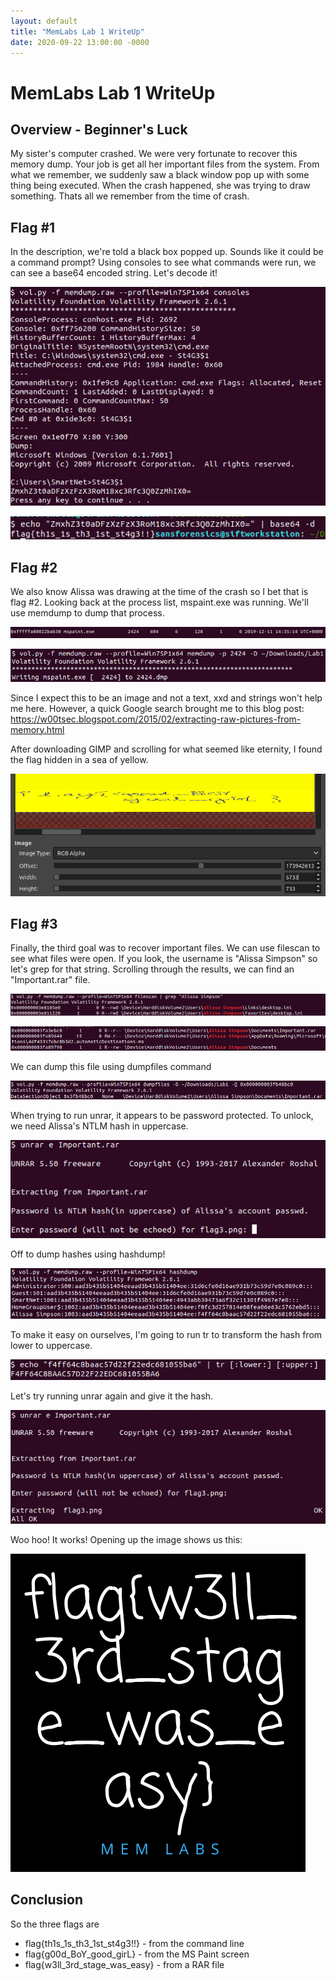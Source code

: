 ```yaml
---
layout: default
title: "MemLabs Lab 1 WriteUp"
date: 2020-09-22 13:00:00 -0000
---
```

# MemLabs Lab 1 WriteUp

## Overview - Beginner's Luck

My sister's computer crashed. We were very fortunate to recover this memory dump. Your job is get all her important files from the system. From what we remember, we suddenly saw a black window pop up with some thing being executed. When the crash happened, she was trying to draw something. Thats all we remember from the time of crash.

## Flag #1

In the description, we're told a black box popped up. Sounds like it could be a command prompt? Using consoles to see what commands were run, we can see a base64 encoded string. Let's decode it!

![Consoles](/images/memlab-lab1/f1.png)

![Base64 Decode](/images/memlab-lab1/f2.png)

## Flag #2
We also know Alissa was drawing at the time of the crash so I bet that is flag #2. Looking back at the process list, mspaint.exe was running. We'll use memdump to dump that process.

![Mspaint.exe](/images/memlab-lab1/f11.png)

![Memdump](/images/memlab-lab1/f12.png)

Since I expect this to be an image and not a text, xxd and strings won't help me here. However, a quick Google search brought me to this blog post: https://w00tsec.blogspot.com/2015/02/extracting-raw-pictures-from-memory.html

After downloading GIMP and scrolling for what seemed like eternity, I found the flag hidden in a sea of yellow.

![Gimp results](/images/memlab-lab1/f13.png)

## Flag #3
Finally, the third goal was to recover important files. We can use filescan to see what files were open. If you look, the username is "Alissa Simpson" so let's grep for that string. Scrolling through the results, we can find an "Important.rar" file.

![Grep filescan results](/images/memlab-lab1/f3.png)

![Important.rar file](/images/memlab-lab1/f4.png)

We can dump this file using dumpfiles command

![Dumpfiles](/images/memlab-lab1/f5.png)

When trying to run unrar, it appears to be password protected. To unlock, we need Alissa's NTLM hash in uppercase.

![Unrar needs password](/images/memlab-lab1/f6.png)

Off to dump hashes using hashdump!

![Hashdump](/images/memlab-lab1/f7.png)

To make it easy on ourselves, I'm going to run tr to transform the hash from lower to uppercase.

![Transform to upper](/images/memlab-lab1/f8.png)

Let's try running unrar again and give it the hash.

![Unrar success](/images/memlab-lab1/f9.png)

Woo hoo! It works! Opening up the image shows us this:

![Flag 3](/images/memlab-lab1/f10.png)

## Conclusion
So the three flags are 
* flag{th1s_1s_th3_1st_st4g3!!} - from the command line
* flag{g00d_BoY_good_girL} - from the MS Paint screen
* flag{w3ll_3rd_stage_was_easy} - from a RAR file

